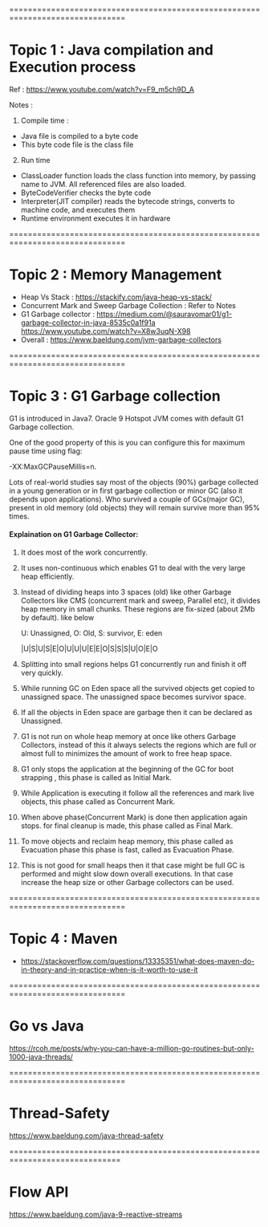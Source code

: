 
===============================================================================
# Topic 1 : Java compilation and Execution process

Ref : https://www.youtube.com/watch?v=F9_m5ch9D_A

Notes :
1) Compile time :
  - Java file is compiled to a byte code
  - This byte code file is the class file

2) Run time
 - ClassLoader function loads the class function into memory, by passing name to JVM. All referenced files are also loaded.
 - ByteCodeVerifier checks the byte code
 - Interpreter(JIT compiler) reads the bytecode strings, converts to machine code, and executes them
 - Runtime environment executes it in hardware


 ===============================================================================

# Topic 2 : Memory Management

- Heap Vs Stack : https://stackify.com/java-heap-vs-stack/
- Concurrent Mark and Sweep Garbage Collection : Refer to Notes
- G1 Garbage collector : https://medium.com/@sauravomar01/g1-garbage-collector-in-java-8535c0a1f91a
https://www.youtube.com/watch?v=X8w3uqN-X98
- Overall : https://www.baeldung.com/jvm-garbage-collectors


===============================================================================

# Topic 3 : G1 Garbage collection

G1 is introduced in Java7. Oracle 9 Hotspot JVM comes with default G1 Garbage collection.

One of the good property of this is you can configure this for maximum pause time using flag:

-XX:MaxGCPauseMillis=n.

Lots of real-world studies say most of the objects (90%) garbage collected in a young generation or in first garbage collection or minor GC (also it depends upon applications). Who survived a couple of GCs(major GC), present in old memory (old objects) they will remain survive more than 95% times.

#### Explaination on G1 Garbage Collector:

1. It does most of the work concurrently.
2. It uses non-continuous which enables G1 to deal with the very large heap efficiently.
3. Instead of dividing heaps into 3 spaces (old) like other Garbage Collectors like CMS (concurrent mark and sweep, Parallel etc), it divides heap memory in small chunks. These regions are fix-sized (about 2Mb by default). like below

    U: Unassigned, O: Old, S: survivor, E: eden

    |U|S|U|S|E|O|U|U|U|E|E|O|S|S|S|U|O|E|O


4. Splitting into small regions helps G1 concurrently run and finish it off very quickly.

5. While running GC on Eden space all the survived objects get copied to unassigned space. The unassigned space becomes survivor space.

6. If all the objects in Eden space are garbage then it can be declared as Unassigned.

7. G1 is not run on whole heap memory at once like others Garbage Collectors, instead of this it always selects the regions which are full or almost full to minimizes the amount of work to free heap space.

8. G1 only stops the application at the beginning of the GC for boot strapping , this phase is called as Initial Mark.

9. While Application is executing it follow all the references and mark live objects, this phase called as Concurrent Mark.

10. When above phase(Concurrent Mark) is done then application again stops. for final cleanup is made, this phase called as Final Mark.

11. To move objects and reclaim heap memory, this phase called as Evacuation phase this phase is fast, called as Evacuation Phase.

12. This is not good for small heaps then it that case might be full GC is performed and might slow down overall executions. In that case increase the heap size or other Garbage collectors can be used.



===============================================================================

# Topic 4 : Maven
- https://stackoverflow.com/questions/13335351/what-does-maven-do-in-theory-and-in-practice-when-is-it-worth-to-use-it



===============================================================================

# Go vs Java

https://rcoh.me/posts/why-you-can-have-a-million-go-routines-but-only-1000-java-threads/


===============================================================================
# Thread-Safety

https://www.baeldung.com/java-thread-safety

==============================================================================

# Flow API

https://www.baeldung.com/java-9-reactive-streams
